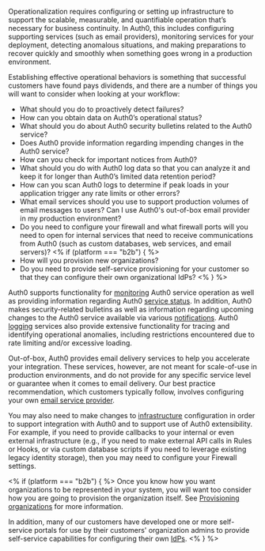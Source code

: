 Operationalization requires configuring or setting up infrastructure to support the scalable, measurable, and quantifiable operation that’s necessary for business continuity. In Auth0, this includes configuring supporting services (such as email providers), monitoring services for your deployment, detecting anomalous situations, and making preparations to recover quickly and smoothly when something goes wrong in a production environment.

Establishing effective operational behaviors is something that successful customers have found pays dividends, and there are a number of things you will want to consider when looking at your workflow:

*	What should you do to proactively detect failures?
*	How can you obtain data on Auth0’s operational status?
*	What should you do about Auth0 security bulletins related to the Auth0 service?
*	Does Auth0 provide information regarding impending changes in the Auth0 service?
*   How can you check for important notices from Auth0?
*	What should you do with Auth0 log data so that you can analyze it and keep it for longer than Auth0’s limited data retention period?
*	How can you scan Auth0 logs to determine if peak loads in your application trigger any rate limits or other errors?
*	What email services should you use to support production volumes of email messages to users? Can I use Auth0's out-of-box email provider in my production environment?
*	Do you need to configure your firewall and what firewall ports will you need to open for internal services that need to receive communications from Auth0 (such as custom databases, web services, and email servers)?
<% if (platform === "b2b") { %>
* How will you provision new organizations?
* Do you need to provide self-service provisioning for your customer so that they can configure their own organizational IdPs?
<%  } %>

Auth0 supports functionality for [monitoring](#monitoring) Auth0 service operation as well as providing information regarding Auth0 [service status](#service-status). In addition, Auth0 makes security-related bulletins as well as information regarding upcoming changes to the Auth0 service available via various [notifications](#notifications). Auth0 [logging](#logging) services also provide extensive functionality for tracing and identifying operational anomalies, including restrictions encountered due to rate limiting and/or excessive loading.

Out-of-box, Auth0 provides email delivery services to help you accelerate your integration. These services, however, are not meant for scale-of-use in production environments, and do not provide for any specific service level or guarantee when it comes to email delivery. Our best practice recommendation, which customers typically follow, involves configuring your own [email service provider](#email-provider-setup).

You may also need to make changes to [infrastructure](#infrastructure) configuration in order to support integration with Auth0 and to support use of Auth0 extensibility. For example, if you need to provide callbacks to your internal or even external infrastructure (e.g., if you need to make external API calls in Rules or Hooks, or via custom database scripts if you need to leverage existing legacy identity storage), then you may need to configure your Firewall settings.

<% if (platform === "b2b") { %>
Once you know how you want organizations to be represented in your system, you will want too consider how you are going to provision the organization itself.  See [Provisioning organizations](#provisioning-organizations) for more information.

In addition, many of our customers have developed one or more self-service portals for use by their customers' organization admins to provide self-service capabilities for configuring their own [IdPs](#self-service-idp-provisioning).
<%  } %>
